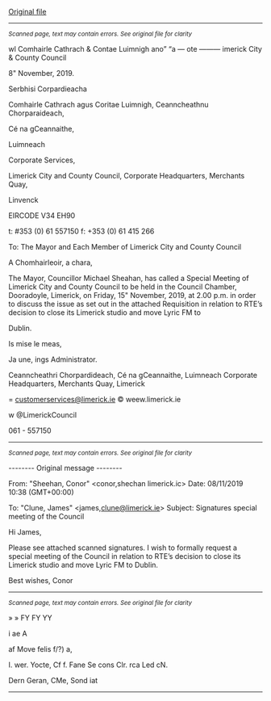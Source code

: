 [Original file](https://www.limerick.ie/sites/default/files/media/documents/2019-11/Agenda%20-%20Special%20Meeting%2015.11.19.pdf)

---
*<small>Scanned page, text may contain errors. See original file for clarity</small>*  

wl Comhairle Cathrach
& Contae Luimnigh
ano” “a — ote
——— imerick City
& County Council

8" November, 2019.

Serbhisi Corpardieacha

Comhairle Cathrach agus Coritae Luimnigh,
Ceanncheathnu Chorparaideach,

Cé na gCeannaithe,

Luimneach

Corporate Services,

Limerick City and County Council,
Corporate Headquarters,
Merchants Quay,

Linvenck

EIRCODE V34 EH90

t: #353 (0) 61 557150
f: +353 (0) 61 415 266

To: The Mayor and Each Member of Limerick City and County Council

A Chomhairleoir, a chara,

The Mayor, Councillor Michael Sheahan, has called a Special Meeting of Limerick City and
County Council to be held in the Council Chamber, Dooradoyle, Limerick, on Friday, 15"
November, 2019, at 2.00 p.m. in order to discuss the issue as set out in the attached
Requisition in relation to RTE’s decision to close its Limerick studio and move Lyric FM to

Dublin.

Is mise le meas,

Ja une,
ings Administrator.

Ceanncheathri Chorpardideach, Cé na gCeannaithe, Luimneach
Corporate Headquarters, Merchants Quay, Limerick

= customerservices@limerick.ie
© weew.limerick.ie

w @LimerickCouncil

061 - 557150


---
*<small>Scanned page, text may contain errors. See original file for clarity</small>*  

-------- Original message --------

From: "Sheehan, Conor" <conor,shechan limerick.ic>
Date: 08/11/2019 10:38 (GMT+00:00)

To: "Clune, James" <james,clune@limerick.ie>
Subject: Signatures special meeting of the Council

Hi James,

Please see attached scanned signatures. I wish to formally request a special meeting of the
Council in relation to RTE’s decision to close its Limerick studio and move Lyric FM to
Dublin.

Best wishes,
Conor


---
*<small>Scanned page, text may contain errors. See original file for clarity</small>*  

» » FY FY YY

i ae A

af Move felis f/?) a,

I. wer. Yocte,
Cf f. Fane Se cons
Clr. rca Led
cN.

Dern Geran,
CMe, Sond iat



---
